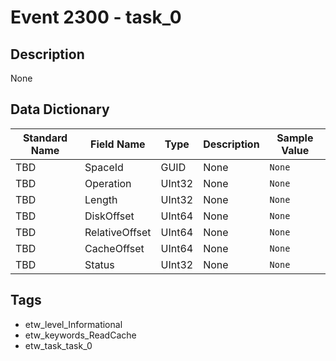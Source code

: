 # Event 2300 - task_0

## Description
None

## Data Dictionary
|Standard Name|Field Name|Type|Description|Sample Value|
|---|---|---|---|---|
|TBD|SpaceId|GUID|None|`None`|
|TBD|Operation|UInt32|None|`None`|
|TBD|Length|UInt32|None|`None`|
|TBD|DiskOffset|UInt64|None|`None`|
|TBD|RelativeOffset|UInt64|None|`None`|
|TBD|CacheOffset|UInt64|None|`None`|
|TBD|Status|UInt32|None|`None`|

## Tags
* etw_level_Informational
* etw_keywords_ReadCache
* etw_task_task_0